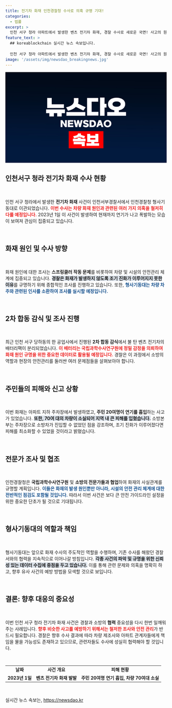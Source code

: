 ```yaml
---
title: 전기차 화재 인천경찰청 수사로 의혹 규명 기대!
categories:
  - 법률
excerpt: >
  인천 서구 청라 아파트에서 발생한 벤츠 전기차 화재, 경찰 수사로 새로운 국면! 사고의 원인, 스프링클러 작동 문제 등 철저 검증 예정. 차량 차주 소환 imminent! 이 사건의 진실을 추적한다. 클릭하세요!
feature_text: >
  ## koreablockchain 실시간 뉴스 속보입니다.

  인천 서구 청라 아파트에서 발생한 벤츠 전기차 화재, 경찰 수사로 새로운 국면! 사고의 원인, 스프링클러 작동 문제 등 철저 검증 예정. 차량 차주 소환 imminent! 이 사건의 진실을 추적한다. 클릭하세요!
image: '/assets/img/newsdao_breakingnews.jpg'
---
```


<p><img src="/assets/img/newsdao_breakingnews.jpg" alt="koreablockchain 속보" /></p>

<h2 data-ke-size="size26">인천서구 청라 전기차 화재 수사 현황</h2>

<p data-ke-size="size16">&nbsp;</p>

<p>인천 서구 청라에서 발생한 <b>전기차 화재</b> 사건이 인천서부경찰서에서 인천경찰청 형사기동대로 이관되었습니다. <b><span style="color: #ee2323;">이번 수사는 차량 화재 원인과 관련된 여러 가지 의혹을 철저히 다룰 예정입니다.</span></b> 2023년 1일 이 사건이 발생하여 현재까지 연기가 나고 폭발하는 모습이 보여져 관심이 집중되고 있습니다.</p>

<p data-ke-size="size16">&nbsp;</p>

<h2 data-ke-size="size26">화재 원인 및 수사 방향</h2>

<p data-ke-size="size16">&nbsp;</p>

<p>화재 원인에 대한 조사는 <b>스프링클러 작동 문제</b>를 비롯하여 차량 및 시설의 안전관리 체계에 집중되고 있습니다. <b><span style="background-color: #21538527;">경찰은 화재가 발생하지 않도록 조기 진화가 이루어지지 못한 이유</span></b>를 규명하기 위해 종합적인 조사를 진행하고 있습니다. 또한, <b><span style="color: #1a5490;">형사기동대는 차량 차주와 관련된 인사를 소환하여 조사를 실시할 예정입니다.</span></b></p>

<p data-ke-size="size16">&nbsp;</p>

<h2 data-ke-size="size26">2차 합동 감식 및 조사 진행</h2>

<p data-ke-size="size16">&nbsp;</p>

<p>최근 인천 서구 당하동의 한 공업사에서 진행된 <b>2차 합동 감식</b>에서 불 탄 벤츠 전기차의 배터리팩이 분리되었습니다. <b><span style="color: #ee2323;">이 배터리는 국립과학수사연구원에 정밀 감정을 의뢰하여 화재 원인 규명을 위한 중요한 데이터로 활용될 예정입니다.</span></b> 경찰은 이 과정에서 소방의 역할과 현장의 안전관리를 둘러싼 여러 문제점들을 살펴보아야 합니다.</p>

<p data-ke-size="size16">&nbsp;</p>

<h2 data-ke-size="size26">주민들의 피해와 신고 상황</h2>

<p data-ke-size="size16">&nbsp;</p>

<p>이번 화재는 아파트 지하 주차장에서 발생하였고, <b>주민 20여명이 연기를 흡입</b>하는 사고가 있었습니다. <b><span style="background-color: #21538527;">또한, 70여 대의 차량이 소실되어 지역 내 큰 피해를 입혔습니다.</span></b> 소방본부는 주차장으로 소방차가 진입할 수 없었던 점을 강조하며, 조기 진화가 이루어졌다면 피해를 최소화할 수 있었을 것이라고 밝혔습니다.</p>

<p data-ke-size="size16">&nbsp;</p>

<h2 data-ke-size="size26">전문가 조사 및 협조</h2>

<p data-ke-size="size16">&nbsp;</p>

<p>인천경찰청은 <b>국립과학수사연구원</b> 및 <b>소방의 전문가들과 협업</b>하여 화재의 사실관계를 규명할 계획입니다. <b><span style="color: #1a5490;">이들은 화재의 발생 원인뿐만 아니라, 시설의 안전 관리 체계에 대한 전반적인 점검도 포함될 것입니다.</span></b> 따라서 이번 사건은 보다 큰 안전 가이드라인 설정을 위한 중요한 단초가 될 것으로 기대됩니다.</p>

<p data-ke-size="size16">&nbsp;</p>

<h2 data-ke-size="size26">형사기동대의 역할과 책임</h2>

<p data-ke-size="size16">&nbsp;</p>

<p>형사기동대는 앞으로 화재 수사의 주도적인 역할을 수행하며, 기존 수사를 해왔던 경찰서와의 협력을 지속적으로 이어나갈 방침입니다. <b><span style="background-color: #21538527;">각종 사건의 파악 및 규명을 위한 신뢰성 있는 데이터 수집에 중점을 두고 있습니다.</span></b> 이를 통해 관련 문제와 의혹을 명확히 하고, 향후 유사 사건의 예방 방법을 모색할 것으로 보입니다.</p>

<p data-ke-size="size16">&nbsp;</p>

<h2 data-ke-size="size26">결론: 향후 대응의 중요성</h2>

<p data-ke-size="size16">&nbsp;</p>

<p>이번 인천 서구 청라 전기차 화재 사건은 경찰과 소방의 <b>협력</b> 중요성을 다시 한번 일깨워주는 사례입니다. <b><span style="color: #ee2323;">향후 비슷한 사고를 예방하기 위해서는 철저한 조사와 안전 관리</span></b>가 반드시 필요합니다. 경찰은 향후 수사 결과에 따라 차량 제조사와 아파트 관계자들에게 책임을 물을 가능성도 존재하고 있으므로, 관련자들도 수사에 성실히 협력해야 할 것입니다.</p>

<p data-ke-size="size16">&nbsp;</p>

<table style="width: 100%; border-collapse: collapse;">
    <tr>
        <td style="text-align: center; height: 17px;"><b>날짜</b></td>
        <td style="text-align: center; height: 17px;"><b>사건 개요</b></td>
        <td style="text-align: center; height: 17px;"><b>피해 현황</b></td>
    </tr>
    <tr>
        <td style="text-align: center; height: 17px;"><b>2023년 1일</b></td>
        <td style="text-align: center; height: 17px;"><b>벤츠 전기차 화재 발발</b></td>
        <td style="text-align: center; height: 17px;"><b>주민 20여명 연기 흡입, 차량 70여대 소실</b></td>
    </tr>
</table>

<p data-ke-size="size16">&nbsp;</p>
실시간 뉴스 속보는, <a href="https://newsdao.kr" rel="dofollow">https://newsdao.kr</a>


